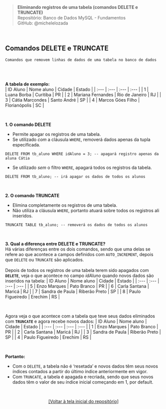 > **Eliminando registros de uma tabela (comandos DELETE e TRUNCATE)**     
> Repositório: Banco de Dados MySQL - Fundamentos    
> GitHub: @michelelozada
&nbsp;
     
&nbsp;  
## Comandos DELETE e TRUNCATE
```
Comandos que removem linhas de dados de uma tabela no banco de dados
```
&nbsp;
     
&nbsp;  
**A tabela de exemplo:**  
| ID Aluno | Nome aluno        | Cidade         | Estado |
| :---     | :---              | :---           | :---   |
| 1        | Luana Borba       | Curitiba       | PR     |
| 2        | Mariana Fernandes | Rio de Janeiro | RJ     |
| 3        | Cátia Marcondes   | Santo André    | SP     |
| 4        | Marcos Góes Filho | Florianópolis  | SC     |

&nbsp;
     
**1. O comando DELETE**  
- Permite apagar os registros de uma tabela.  
- Se utilizado *com* a cláusula `WHERE`, removerá dados apenas da tupla especificada.  
```mysql
DELETE FROM tb_aluno WHERE idAluno = 3; -- apagará registro apenas da aluna Cátia
```
* Se utilizado *sem* o filtro `WHERE`, apagará todos os registros da tabela.  
```mysql
DELETE FROM tb_aluno; -- irá apagar os dados de todos os alunos  
```

&nbsp;
     
**2. O comando TRUNCATE**  
* Elimina completamente os registros de uma tabela.  
* Não utiliza a cláusula `WHERE`, portanto atuará sobre todos os registros ali inseridos.  
```mysql
TRUNCATE TABLE tb_aluno; -- removerá os dados de todos os alunos   
```

&nbsp;
    
**3. Qual a diferença entre DELETE e TRUNCATE?**    
Há várias diferenças entre os dois comandos, sendo que uma delas se refere ao que acontece a campos
definidos com `AUTO_INCREMENT`, depois que `DELETE` ou `TRUNCATE` são aplicados.  
&nbsp;
&nbsp;  
Depois de todos os registros de uma tabela terem sido apagados com **`DELETE`**, veja o que acontece 
no campo *idAluno* quando novos dados são inseridos na tabela: 
| ID Aluno | Nome aluno         | Cidade         | Estado  |
| :---     | :---               | :---           | :---    |
| 5	       | Enzo Marques	    | Pato Branco    | PR      |
| 6        | Carla Santana      | Maricá	     | RJ      |
| 7        | Sandra de Paula    | Riberão Preto	 | SP      |
| 8        | Paulo Figueiredo	| Erechim	     | RS      |

&nbsp;
 
Agora veja o que acontece com a tabela que teve seus dados eliminados com **`TRUNCATE`** e agora recebe novos 
dados: 
| ID Aluno | Nome aluno       | Cidade        | Estado  |
| :---     | :---             | :---          | :---    |
| 1	       | Enzo Marques	  | Pato Branco   | PR      |
| 2        | Carla Santana    | Maricá	      | RJ      |
| 3        | Sandra de Paula  | Riberão Preto | SP      |
| 4        | Paulo Figueiredo | Erechim	      | RS      |

&nbsp;
 
**Portanto:**  
* Com o `DELETE`, a tabela não é ‘resetada’ e novos dados têm seus novos índices contados a partir do último 
índice anteriormente em vigor.  
* Com `TRUNCATE`, a tabela é apagada e recriada, sendo que seus novos dados têm o valor de seu índice inicial 
começando em 1, por default.

&nbsp;

<div align="center">
<a href="https://github.com/michelelozada/MySQL-Study-Notes">[Voltar à tela inicial do repositório]</a>
</div>